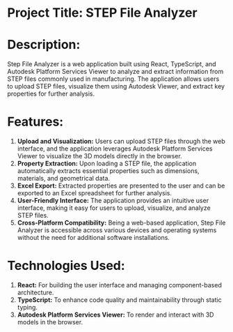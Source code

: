 # Project Title: STEP File Analyzer

# Description:
Step File Analyzer is a web application built using React, TypeScript, and Autodesk Platform Services Viewer to analyze and extract information from STEP files commonly used in manufacturing. The application allows users to upload STEP files, visualize them using Autodesk Viewer, and extract key properties for further analysis.

# Features:
1. **Upload and Visualization:** Users can upload STEP files through the web interface, and the application leverages Autodesk Platform Services Viewer to visualize the 3D models directly in the browser.
2. **Property Extraction:** Upon loading a STEP file, the application automatically extracts essential properties such as dimensions, materials, and geometrical data.
3. **Excel Export:** Extracted properties are presented to the user and can be exported to an Excel spreadsheet for further analysis.
4. **User-Friendly Interface:** The application provides an intuitive user interface, making it easy for users to upload, visualize, and analyze STEP files.
5. **Cross-Platform Compatibility:** Being a web-based application, Step File Analyzer is accessible across various devices and operating systems without the need for additional software installations.

# Technologies Used:
1. **React:** For building the user interface and managing component-based architecture.
2. **TypeScript:** To enhance code quality and maintainability through static typing.
3. **Autodesk Platform Services Viewer:** To render and interact with 3D models in the browser.

